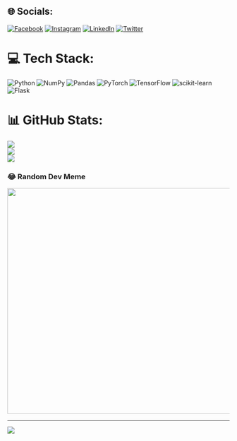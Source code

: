 
## 🌐 Socials:
[![Facebook](https://img.shields.io/badge/Facebook-%231877F2.svg?logo=Facebook&logoColor=white)](https://facebook.com/zainrhamid) [![Instagram](https://img.shields.io/badge/Instagram-%23E4405F.svg?logo=Instagram&logoColor=white)](https://instagram.com/zainrhamid) [![LinkedIn](https://img.shields.io/badge/LinkedIn-%230077B5.svg?logo=linkedin&logoColor=white)](https://linkedin.com/in/zainrhamid) [![Twitter](https://img.shields.io/badge/Twitter-%231DA1F2.svg?logo=Twitter&logoColor=white)](https://twitter.com/MrDataverse) 

# 💻 Tech Stack:
![Python](https://img.shields.io/badge/python-3670A0?style=for-the-badge&logo=python&logoColor=ffdd54) ![NumPy](https://img.shields.io/badge/numpy-%23013243.svg?style=for-the-badge&logo=numpy&logoColor=white) ![Pandas](https://img.shields.io/badge/pandas-%23150458.svg?style=for-the-badge&logo=pandas&logoColor=white) ![PyTorch](https://img.shields.io/badge/PyTorch-%23EE4C2C.svg?style=for-the-badge&logo=PyTorch&logoColor=white) ![TensorFlow](https://img.shields.io/badge/TensorFlow-%23FF6F00.svg?style=for-the-badge&logo=TensorFlow&logoColor=white) ![scikit-learn](https://img.shields.io/badge/scikit--learn-%23F7931E.svg?style=for-the-badge&logo=scikit-learn&logoColor=white) ![Flask](https://img.shields.io/badge/flask-%23F7931E.svg?style=for-the-badge&logo=scikit-learn&logoColor=white)
# 📊 GitHub Stats:
![](https://github-readme-stats.vercel.app/api?username=zainrhamid&theme=dark&hide_border=false&include_all_commits=true&count_private=false)<br/>
![](https://github-readme-streak-stats.herokuapp.com/?user=zainrhamid&theme=dark&hide_border=false)<br/>
![](https://github-readme-stats.vercel.app/api/top-langs/?username=zainrhamid&theme=dark&hide_border=false&include_all_commits=true&count_private=false&layout=compact)

### 😂 Random Dev Meme
<img src="https://random-memer.herokuapp.com/" width="512px"/>

---
[![](https://visitcount.itsvg.in/api?id=zainrhamid&icon=0&color=0)](https://visitcount.itsvg.in)

<!-- Proudly created with GPRM ( https://gprm.itsvg.in ) -->

